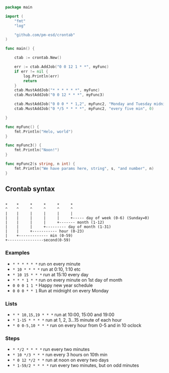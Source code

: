 ```go
package main

import (
    "fmt"
    "log"

    "github.com/pm-esd/crontab"
)

func main() {

    ctab := crontab.New()

    err := ctab.AddJob("0 0 12 1 * *", myFunc)
    if err != nil {
        log.Println(err)
        return
    }
    ctab.MustAddJob("* * * * * *", myFunc)
    ctab.MustAddJob("0 0 12 * * *", myFunc3)

    ctab.MustAddJob("0 0 0 * * 1,2", myFunc2, "Monday and Tuesday midnight", 123)
    ctab.MustAddJob("0 */5 * * * *", myFunc2, "every five min", 0)

}

func myFunc() {
    fmt.Println("Helo, world")
}

func myFunc3() {
    fmt.Println("Noon!")
}

func myFunc2(s string, n int) {
    fmt.Println("We have params here, string", s, "and number", n)
}

```

## Crontab syntax

```

*    *     *     *     *     *
^    ^     ^     ^     ^     ^
|    |     |     |     |     |
|    |     |     |     |     +----- day of week (0-6) (Sunday=0)
|    |     |     |     +------- month (1-12)
|    |     |     +--------- day of month (1-31)
|    |     +----------- hour (0-23)
|    +------------- min (0-59)
+----------------second(0-59)
```

### Examples

+ `* * * * * *` run on every minute
+ `* 10 * * * *` run at 0:10, 1:10 etc
+ `* 10 15 * * *` run at 15:10 every day
+ `* * * 1 * *` run on every minute on 1st day of month
+ `0 0 0 1 1 *` Happy new year schedule
+ `0 0 0 * * 1` Run at midnight on every Monday

### Lists

+ `* * 10,15,19 * * *` run at 10:00, 15:00 and 19:00
+ `* 1-15 * * * *` run at 1, 2, 3...15 minute of each hour
+ `* 0 0-5,10 * * *` run on every hour from 0-5 and in 10 oclock

### Steps
+ `* */2 * * * *` run every two minutes
+ `* 10 */3 * * *` run every 3 hours on 10th min
+ `* 0 12 */2 * *` run at noon on every two days
+ `* 1-59/2 * * * *` run every two minutes, but on odd minutes
